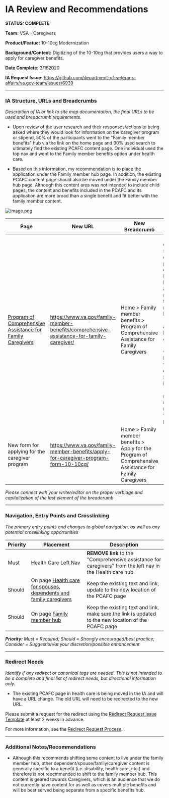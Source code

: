# IA Review and Recommendations
**STATUS: COMPLETE**

**Team:** VSA - Caregivers

**Product/Featue:** 10-10cg Modernization

**Background/Context:** Digitizing of the 10-10cg that provides users a way to apply for caregiver benefits. 

**Date Complete:** 3/182020

**IA Request Issue:**  https://github.com/department-of-veterans-affairs/va.gov-team/issues/6939

<hr>

### IA Structure, URLs and Breadcrumbs <br>
*Description of IA or link to site map documentation, the final URLs to be used and breadcrumb requirements.*

- Upon review of the user research and their responses/actions to being asked where they would look for information on the caregiver program or stipend, 50% of the participants went to the "Family member benefits" hub via the link on the home page and 30% used search to ultimately find the existing PCAFC content page.  One individual used the top nav and went to the Family member benefits option under health care. 

- Based on this information, my recommendation is to place the application under the Family member hub page.  In addition, the existing PCAFC content page should also be moved under the Family member hub page. Although this content area was not intended to include child pages, the content and benefits included in the PCAFC and its application are more broad than a single benefit and fit better with the family member content. 

![image.png](https://images.zenhubusercontent.com/59ca6a73b0222d5de4792f1d/a3d3d317-2d8b-49a7-a378-082747d08da9)

Page | New URL | New Breadcrumb | Notes
--- | --- | --- | ---
[Program of Comprehensive Assistance for Family Caregivers](https://www.va.gov/health-care/family-caregiver-benefits/comprehensive-assistance/) | https://www.va.gov/family-member-benefits/comprehensive-assistance-for-family-caregiver/ | Home > Family member benefits > Program of Comprehensive Assistance for Family Caregivers | - This is an existing static content page currently living in health care and will be moved to the family member hub.<br> - The URL and breadcrumb change.<br> - A redirect will need to be created for the URL change. See redirect info below.<br> - The left nav will need to be removed from this page. 
New form for applying for the caregiver program | https://www.va.gov/family-member-benefits/apply-for-caregiver-program-form-10-10cg/ | Home > Family member benefits > Apply for the Program of Comprehensive Assistance for Family Caregivers | 

*Please connect with your writer/editor on the proper verbiage and capitalization of the last element of the breadcrumb*


<hr>

### Navigation, Entry Points and Crosslinking <br>
*The primary entry points and changes to global navigation, as well as any potential crosslinking opportunities*

Priority | Placement | Description
--- | --- | ---
Must| Health Care Left Nav | **REMOVE link** to the "Comprehensive assistance for caregivers" from the left nav in the Health care hub
Should | On page [Health care for spouses, dependents and family caregivers](https://www.va.gov/health-care/family-caregiver-benefits/) | Keep the existing text and link, update to the new location of the PCAFC page
Should | On page [Family member hub](https://www.va.gov/family-member-benefits/) | Keep the existing text and link, make sure the link is updated to the new location of the PCAFC page

️***Priority:** Must = Required; Should = Strongly encouraged/best practice; Consider = Suggestion/at your discretion/possible enhancement* 

<hr>

### Redirect Needs <br>
*Identify if any redirect or canonical tags are needed.  This is not intended to be a complete and final list of redirect needs, but directional information only.*  

- The existing PCAFC page in health care is being moved in the IA and will have a URL change. The old URL will need to be redirected to the new URL.  

Please submit a request for the redirect using the [Redirect Request Issue Template](https://github.com/department-of-veterans-affairs/va.gov-team/issues/new?assignees=mnorthuis&labels=content-ia-team%2C+ia&template=redirect-request.md&title=Redirect+Request) at least 2 weeks in advance. 

For more information, see the [Redirect Request Process](https://github.com/department-of-veterans-affairs/va.gov-team/blob/master/platform/information-architecture/request-redirect.md).


<hr>

### Additional Notes/Recommendations
- Although this recommends shifting some content to live under the family member hub, other dependent/spouse/family/caregiver content is generally specific to a benefit (i.e. disability, health care, etc.) and therefore is not reocmmended to shift to the family member hub. This content is geared towards Caregivers, which is an audience that we do not currently have content for as well as covers multiple benefits and will be best served being separate from a specific benefits hub. 


